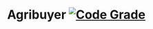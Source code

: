 # Agribuyer [![Code Grade](https://www.code-inspector.com/project/16590/score/svg)](https://frontend.code-inspector.com/public/project/16590/Agribuyer/dashboard)
